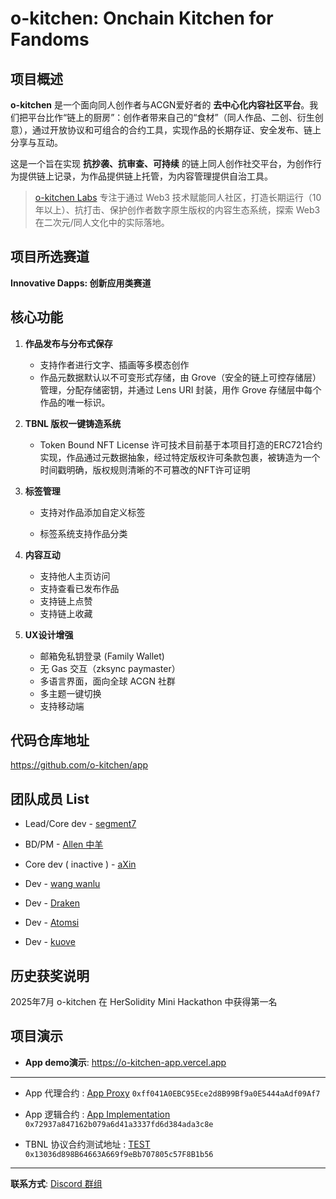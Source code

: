 # o-kitchen: Onchain Kitchen for Fandoms

## 项目概述

**o-kitchen** 是一个面向同人创作者与ACGN爱好者的 **去中心化内容社区平台**。我们把平台比作“链上的厨房”：创作者带来自己的“食材”（同人作品、二创、衍生创意），通过开放协议和可组合的合约工具，实现作品的长期存证、安全发布、链上分享与互动。

这是一个旨在实现 **抗抄袭、抗审查、可持续** 的链上同人创作社交平台，为创作行为提供链上记录，为作品提供链上托管，为内容管理提供自治工具。

>[o-kitchen Labs](https://github.com/o-kitchen) 专注于通过 Web3 技术赋能同人社区，打造长期运行（10年以上）、抗打击、保护创作者数字原生版权的内容生态系统，探索 Web3 在二次元/同人文化中的实际落地。

## 项目所选赛道

**Innovative Dapps: 创新应用类赛道**


## 核心功能

1. **作品发布与分布式保存**

   * 支持作者进行文字、插画等多模态创作
   * 作品元数据默认以不可变形式存储，由 Grove（安全的链上可控存储层）管理，分配存储密钥，并通过 Lens URI 封装，用作 Grove 存储层中每个作品的唯一标识。


2. **TBNL 版权一键铸造系统**

   * Token Bound NFT License 许可技术目前基于本项目打造的ERC721合约实现，作品通过元数据抽象，经过特定版权许可条款包裹，被铸造为一个时间戳明确，版权规则清晰的不可篡改的NFT许可证明

3. **标签管理**

   - 支持对作品添加自定义标签

   - 标签系统支持作品分类

3. **内容互动**

   - 支持他人主页访问
   - 支持查看已发布作品
   - 支持链上点赞
   - 支持链上收藏

4. **UX设计增强**

   * 邮箱免私钥登录 (Family Wallet)
   * 无 Gas 交互（zksync paymaster）
   * 多语言界面，面向全球 ACGN 社群
   * 多主题一键切换
   * 支持移动端


## 代码仓库地址

https://github.com/o-kitchen/app


## 团队成员 List

- Lead/Core dev - [segment7](https://github.com/segment7)

- BD/PM - [Allen 中羊](https://github.com/AllenWang-Yang)

- Core dev ( inactive ) - [aXin](https://github.com/xin-0311)

- Dev - [wang wanlu](https://github.com/wangwanlu09)

- Dev - [Draken](https://github.com/Darkells)

- Dev - [Atomsi](https://github.com/atomsi7)

- Dev - [kuove](https://github.com/kuove)


## 历史获奖说明

2025年7月 o-kitchen 在 HerSolidity Mini Hackathon 中获得第一名


## 项目演示


* **App demo演示**: https://o-kitchen-app.vercel.app

---

* App 代理合约 : [App Proxy](https://explorer.testnet.lens.xyz/address/0xff041A0EBC95Ece2d8B99Bf9a0E5444aAdf09Af7)
`0xff041A0EBC95Ece2d8B99Bf9a0E5444aAdf09Af7`

* App 逻辑合约 : [App Implementation](https://explorer.testnet.lens.xyz/address/0x72937a847162b079a6d41a3337fd6d384ada3c8e#contract) `0x72937a847162b079a6d41a3337fd6d384ada3c8e`

* TBNL 协议合约测试地址 : [TEST](https://sepolia.etherscan.io/address/0x13036d898B64663A669f9eBb707805c57F8B1b56) `0x13036d898B64663A669f9eBb707805c57F8B1b56`


---

**联系方式**: [Discord 群组](https://discord.gg/Ch6V8QsaMP)

